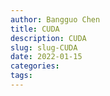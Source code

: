 ```yaml
---
author: Bangguo Chen
title: CUDA
description: CUDA
slug: slug-CUDA
date: 2022-01-15
categories:
tags: 
---
```


